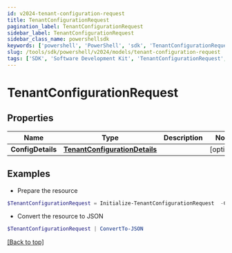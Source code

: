 ```yaml
---
id: v2024-tenant-configuration-request
title: TenantConfigurationRequest
pagination_label: TenantConfigurationRequest
sidebar_label: TenantConfigurationRequest
sidebar_class_name: powershellsdk
keywords: ['powershell', 'PowerShell', 'sdk', 'TenantConfigurationRequest', 'V2024TenantConfigurationRequest'] 
slug: /tools/sdk/powershell/v2024/models/tenant-configuration-request
tags: ['SDK', 'Software Development Kit', 'TenantConfigurationRequest', 'V2024TenantConfigurationRequest']
---
```



# TenantConfigurationRequest

## Properties

Name | Type | Description | Notes
------------ | ------------- | ------------- | -------------
**ConfigDetails** | [**TenantConfigurationDetails**](tenant-configuration-details) |  | [optional] 

## Examples

- Prepare the resource
```powershell
$TenantConfigurationRequest = Initialize-TenantConfigurationRequest  -ConfigDetails null
```

- Convert the resource to JSON
```powershell
$TenantConfigurationRequest | ConvertTo-JSON
```


[[Back to top]](#) 

